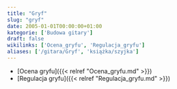 ```yaml
---
title: "Gryf"
slug: "gryf"
date: 2005-01-01T00:00:00+01:00
kategorie: ['Budowa gitary']
draft: false
wikilinks: ['Ocena_gryfu', 'Regulacja_gryfu']
aliases: ['/gitara/Gryf', 'książka/szyjka']
---
```

  - [Ocena gryfu]({{< relref "Ocena_gryfu.md" >}})
  - [Regulacja gryfu]({{< relref "Regulacja_gryfu.md" >}})

